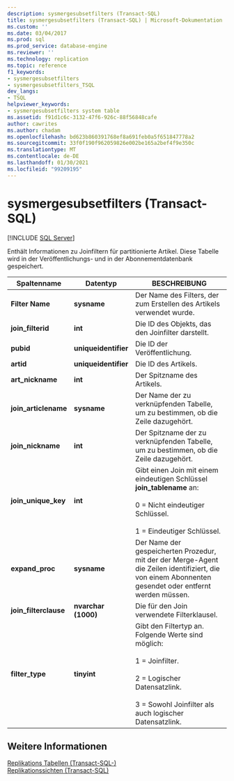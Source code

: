 ```yaml
---
description: sysmergesubsetfilters (Transact-SQL)
title: sysmergesubsetfilters (Transact-SQL) | Microsoft-Dokumentation
ms.custom: ''
ms.date: 03/04/2017
ms.prod: sql
ms.prod_service: database-engine
ms.reviewer: ''
ms.technology: replication
ms.topic: reference
f1_keywords:
- sysmergesubsetfilters
- sysmergesubsetfilters_TSQL
dev_langs:
- TSQL
helpviewer_keywords:
- sysmergesubsetfilters system table
ms.assetid: f91d1c6c-3132-47f6-926c-88f56848cafe
author: cawrites
ms.author: chadam
ms.openlocfilehash: bd623b860391768ef8a691feb0a5f651847778a2
ms.sourcegitcommit: 33f0f190f962059826e002be165a2bef4f9e350c
ms.translationtype: MT
ms.contentlocale: de-DE
ms.lasthandoff: 01/30/2021
ms.locfileid: "99209195"
---
```

# <a name="sysmergesubsetfilters-transact-sql"></a>sysmergesubsetfilters (Transact-SQL)
[!INCLUDE [SQL Server](../../includes/applies-to-version/sqlserver.md)]

  Enthält Informationen zu Joinfiltern für partitionierte Artikel. Diese Tabelle wird in der Veröffentlichungs- und in der Abonnementdatenbank gespeichert.  
  
|Spaltenname|Datentyp|BESCHREIBUNG|  
|-----------------|---------------|-----------------|  
|**Filter Name**|**sysname**|Der Name des Filters, der zum Erstellen des Artikels verwendet wurde.|  
|**join_filterid**|**int**|Die ID des Objekts, das den Joinfilter darstellt.|  
|**pubid**|**uniqueidentifier**|Die ID der Veröffentlichung.|  
|**artid**|**uniqueidentifier**|Die ID des Artikels.|  
|**art_nickname**|**int**|Der Spitzname des Artikels.|  
|**join_articlename**|**sysname**|Der Name der zu verknüpfenden Tabelle, um zu bestimmen, ob die Zeile dazugehört.|  
|**join_nickname**|**int**|Der Spitzname der zu verknüpfenden Tabelle, um zu bestimmen, ob die Zeile dazugehört.|  
|**join_unique_key**|**int**|Gibt einen Join mit einem eindeutigen Schlüssel **join_tablename** an:<br /><br /> 0 = Nicht eindeutiger Schlüssel.<br /><br /> 1 = Eindeutiger Schlüssel.|  
|**expand_proc**|**sysname**|Der Name der gespeicherten Prozedur, mit der der Merge-Agent die Zeilen identifiziert, die von einem Abonnenten gesendet oder entfernt werden müssen.|  
|**join_filterclause**|**nvarchar (1000)**|Die für den Join verwendete Filterklausel.|  
|**filter_type**|**tinyint**|Gibt den Filtertyp an. Folgende Werte sind möglich:<br /><br /> 1 = Joinfilter.<br /><br /> 2 = Logischer Datensatzlink.<br /><br /> 3 = Sowohl Joinfilter als auch logischer Datensatzlink.|  
  
## <a name="see-also"></a>Weitere Informationen  
 [Replikations Tabellen &#40;Transact-SQL-&#41;](../../relational-databases/system-tables/replication-tables-transact-sql.md)   
 [Replikationssichten &#40;Transact-SQL&#41;](../../relational-databases/system-views/replication-views-transact-sql.md)  
  
  
